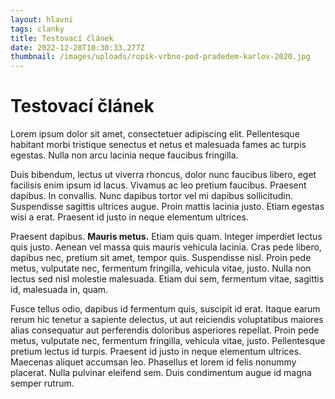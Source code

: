```yaml
---
layout: hlavni
tags: clanky
title: Testovací článek
date: 2022-12-28T10:30:33.277Z
thumbnail: /images/uploads/ropik-vrbno-pod-pradedem-karlov-2020.jpg
---
```

# T﻿estovací článek

Lorem ipsum dolor sit amet, consectetuer adipiscing elit. Pellentesque habitant morbi tristique senectus et netus et malesuada fames ac turpis egestas. Nulla non arcu lacinia neque faucibus fringilla. 

Duis bibendum, lectus ut viverra rhoncus, dolor nunc faucibus libero, eget facilisis enim ipsum id lacus. Vivamus ac leo pretium faucibus. Praesent dapibus. In convallis. Nunc dapibus tortor vel mi dapibus sollicitudin. Suspendisse sagittis ultrices augue. Proin mattis lacinia justo. Etiam egestas wisi a erat. Praesent id justo in neque elementum ultrices.

Praesent dapibus. **Mauris metus.** Etiam quis quam. Integer imperdiet lectus quis justo. Aenean vel massa quis mauris vehicula lacinia. Cras pede libero, dapibus nec, pretium sit amet, tempor quis. Suspendisse nisl. Proin pede metus, vulputate nec, fermentum fringilla, vehicula vitae, justo. Nulla non lectus sed nisl molestie malesuada. Etiam dui sem, fermentum vitae, sagittis id, malesuada in, quam.

Fusce tellus odio, dapibus id fermentum quis, suscipit id erat. Itaque earum rerum hic tenetur a sapiente delectus, ut aut reiciendis voluptatibus maiores alias consequatur aut perferendis doloribus asperiores repellat. Proin pede metus, vulputate nec, fermentum fringilla, vehicula vitae, justo. Pellentesque pretium lectus id turpis. Praesent id justo in neque elementum ultrices. Maecenas aliquet accumsan leo. Phasellus et lorem id felis nonummy placerat. Nulla pulvinar eleifend sem. Duis condimentum augue id magna semper rutrum.